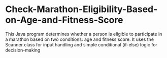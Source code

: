 # Check-Marathon-Eligibility-Based-on-Age-and-Fitness-Score
This Java program determines whether a person is eligible to participate in a marathon based on two conditions: age and fitness score. It uses the Scanner class for input handling and simple conditional (if-else) logic for decision-making
